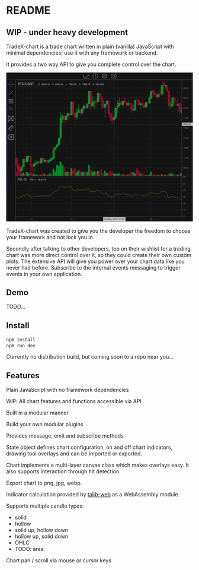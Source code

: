 # README

## WIP - under heavy development

TradeX-chart is a trade chart written in plain (vanilla) JavaScript with minimal dependencies; use it with any framework or backend.

It provides a two way API to give you complete control over the chart.


![](assets/20220706_133347_screenshot.png)

TradeX-chart was created to give you the developer the freedom to choose your framework and not lock you in.

Secondly after talking to other developers, top on their wishlist for a trading chart was more direct control over it, so they could create their own custom plots. The extensive API will give you power over your chart data like you never had before. Subscribe to the internal events messaging to trigger events in your own application.

## Demo

TODO...

## Install

```
npm install
npm run dev
```

Currently no distribution build, but coming soon to a repo near you...

## Features

Plain JavaScript with no framework dependencies

WIP: All chart features and functions accessible via API

Built in a modular manner

Build your own modular plugins

Provides message, emit and subscribe methods

State object defines chart configuration, on and off chart indicators, drawing tool overlays and can be imported or exported.

Chart implements a multi-layer canvas class which makes overlays easy. It also supports interaction through hit detection.

Export chart to png, jpg, webp.

Indicator calculation provided by [talib-web](https://https://anchegt.github.io/talib-web/) as a WebAssembly module.

Supports multiple candle types:

* solid
* hollow
* solid up, hollow down
* hollow up, solid down
* OHLC
* TODO: area

Chart pan / scroll via mouse or cursor keys
